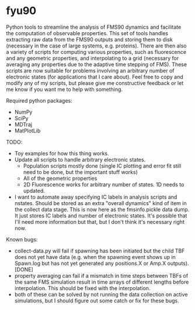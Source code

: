 # fyu90
Python tools to streamline the analysis of FMS90 dynamics and facilitate the computation of observable properties. 
This set of tools handles extracting raw data from the FMS90 outputs and storing them to disk (necessary in the case of large systems, e.g. proteins).
There are then also a variety of scripts for computing various properties, such as fluorescence and any geometric properties, and interpolating to a grid (necessary for averaging any properties due to the adaptive time stepping of FMS).
These scripts are now suitable for problems involving an arbitrary number of electronic states (for applications that I care about). 
Feel free to copy and modify any of my scripts, but please give me constructive feedback or let me know if you want me to help with something. 

Required python packages:
- NumPy
- SciPy
- MDTraj
- MatPlotLib

TODO:
- Toy examples for how this thing works. 
- Update all scripts to handle arbitrary electronic states. 
    - Population scripts mostly done (single IC plotting and error fit still need to be done, but the important stuff works)
    - All of the geometric properties
    - 2D Fluorescence works for arbitrary number of states. 1D needs to updated. 
- I want to automate away specifying IC labels in analysis scripts and nstates. Should be stored as an extra "overall dynamics" kind of item in the collect data stage. This is now here as the fmsinfo.pickle data dump. It just stores IC labels and number of electronic states. It's possible that I'll need more information but that, but I don't think it's necessary right now. 

Known bugs:
- collect-data.py will fail if spawning has been initiated but the child TBF does not yet have data (e.g. when the spawning event shows up in Spawn.log but has not yet generated any positions.X or Amp.X outputs). [DONE]
- property averaging can fail if a mismatch in time steps between TBFs of the same FMS simulation result in time arrays of different lengths before interpolation. This should be fixed with the interpolation. 
- both of these can be solved by not running the data collection on active simulations, but I should figure out some catch or fix for these bugs. 
